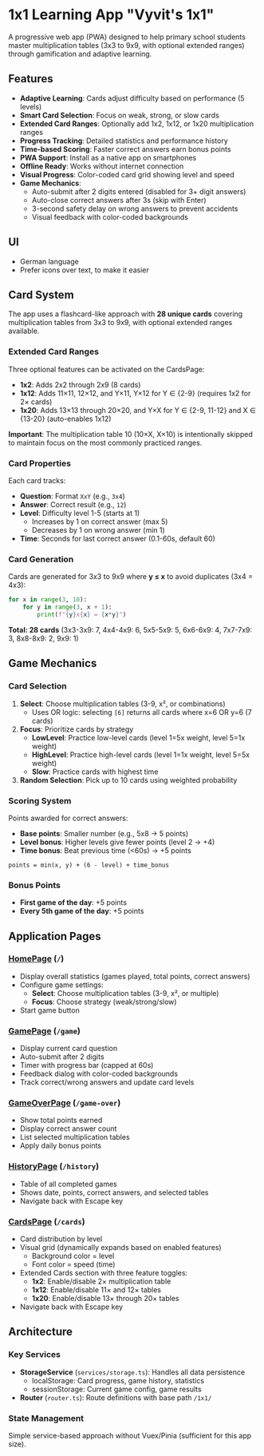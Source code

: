 # 1x1 Learning App "Vyvit's 1x1"

A progressive web app (PWA) designed to help primary school students master multiplication tables (3x3 to 9x9, with optional extended ranges) through gamification and adaptive learning.

## Features

- **Adaptive Learning**: Cards adjust difficulty based on performance (5 levels)
- **Smart Card Selection**: Focus on weak, strong, or slow cards
- **Extended Card Ranges**: Optionally add 1x2, 1x12, or 1x20 multiplication ranges
- **Progress Tracking**: Detailed statistics and performance history
- **Time-based Scoring**: Faster correct answers earn bonus points
- **PWA Support**: Install as a native app on smartphones
- **Offline Ready**: Works without internet connection
- **Visual Progress**: Color-coded card grid showing level and speed
- **Game Mechanics**:
  - Auto-submit after 2 digits entered (disabled for 3+ digit answers)
  - Auto-close correct answers after 3s (skip with Enter)
  - 3-second safety delay on wrong answers to prevent accidents
  - Visual feedback with color-coded backgrounds

## UI

- German language
- Prefer icons over text, to make it easier

## Card System

The app uses a flashcard-like approach with **28 unique cards** covering multiplication tables from 3x3 to 9x9, with optional extended ranges available.

### Extended Card Ranges

Three optional features can be activated on the CardsPage:

- **1x2**: Adds 2x2 through 2x9 (8 cards)
- **1x12**: Adds 11×11, 12×12, and Y×11, Y×12 for Y ∈ {2-9} (requires 1x2 for 2× cards)
- **1x20**: Adds 13×13 through 20×20, and Y×X for Y ∈ {2-9, 11-12} and X ∈ {13-20} (auto-enables 1x12)

**Important**: The multiplication table 10 (10×X, X×10) is intentionally skipped to maintain focus on the most commonly practiced ranges.

### Card Properties

Each card tracks:

- **Question**: Format `XxY` (e.g., `3x4`)
- **Answer**: Correct result (e.g., `12`)
- **Level**: Difficulty level 1-5 (starts at 1)
  - Increases by 1 on correct answer (max 5)
  - Decreases by 1 on wrong answer (min 1)
- **Time**: Seconds for last correct answer (0.1-60s, default 60)

### Card Generation

Cards are generated for 3x3 to 9x9 where **y ≤ x** to avoid duplicates (3x4 = 4x3):

```python
for x in range(3, 10):
    for y in range(3, x + 1):
        print(f"{y}x{x} = {x*y}")
```

**Total: 28 cards** (3x3-3x9: 7, 4x4-4x9: 6, 5x5-5x9: 5, 6x6-6x9: 4, 7x7-7x9: 3, 8x8-8x9: 2, 9x9: 1)

## Game Mechanics

### Card Selection

1. **Select**: Choose multiplication tables (3-9, x², or combinations)
   - Uses OR logic: selecting `[6]` returns all cards where x=6 OR y=6 (7 cards)
2. **Focus**: Prioritize cards by strategy
   - **LowLevel**: Practice low-level cards (level 1=5x weight, level 5=1x weight)
   - **HighLevel**: Practice high-level cards (level 1=1x weight, level 5=5x weight)
   - **Slow**: Practice cards with highest time
3. **Random Selection**: Pick up to 10 cards using weighted probability

### Scoring System

Points awarded for correct answers:

- **Base points**: Smaller number (e.g., 5x8 → 5 points)
- **Level bonus**: Higher levels give fewer points (level 2 → +4)
- **Time bonus**: Beat previous time (<60s) → +5 points

```text
points = min(x, y) + (6 - level) + time_bonus
```

### Bonus Points

- **First game of the day**: +5 points
- **Every 5th game of the day**: +5 points

## Application Pages

### [HomePage](src/pages/HomePage.vue) (`/`)

- Display overall statistics (games played, total points, correct answers)
- Configure game settings:
  - **Select**: Choose multiplication tables (3-9, x², or multiple)
  - **Focus**: Choose strategy (weak/strong/slow)
- Start game button

### [GamePage](src/pages/GamePage.vue) (`/game`)

- Display current card question
- Auto-submit after 2 digits
- Timer with progress bar (capped at 60s)
- Feedback dialog with color-coded backgrounds
- Track correct/wrong answers and update card levels

### [GameOverPage](src/pages/GameOverPage.vue) (`/game-over`)

- Show total points earned
- Display correct answer count
- List selected multiplication tables
- Apply daily bonus points

### [HistoryPage](src/pages/HistoryPage.vue) (`/history`)

- Table of all completed games
- Shows date, points, correct answers, and selected tables
- Navigate back with Escape key

### [CardsPage](src/pages/CardsPage.vue) (`/cards`)

- Card distribution by level
- Visual grid (dynamically expands based on enabled features)
  - Background color = level
  - Font color = speed (time)
- Extended Cards section with three feature toggles:
  - **1x2**: Enable/disable 2× multiplication table
  - **1x12**: Enable/disable 11× and 12× tables
  - **1x20**: Enable/disable 13× through 20× tables
- Navigate back with Escape key

## Architecture

### Key Services

- **StorageService** (`services/storage.ts`): Handles all data persistence
  - localStorage: Card progress, game history, statistics
  - sessionStorage: Current game config, game results
- **Router** (`router.ts`): Route definitions with base path `/1x1/`

### State Management

Simple service-based approach without Vuex/Pinia (sufficient for this app size).
